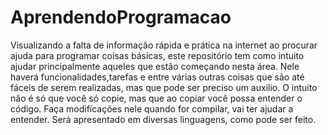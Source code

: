 # AprendendoProgramacao

Visualizando a falta de informação rápida e prática na internet ao procurar ajuda para programar coisas básicas, este repositório tem como intuito ajudar principalmente aqueles que estão começando nesta área. Nele haverá funcionalidades,tarefas e entre várias outras coisas que são até fáceis de serem realizadas, mas que pode ser preciso um auxilio.  O intuito não é só que você só copie, mas que ao copiar você possa entender o código. Faça modificações nele quando for compilar, vai ter ajudar a entender. Será apresentado em diversas linguagens, como pode ser feito.

